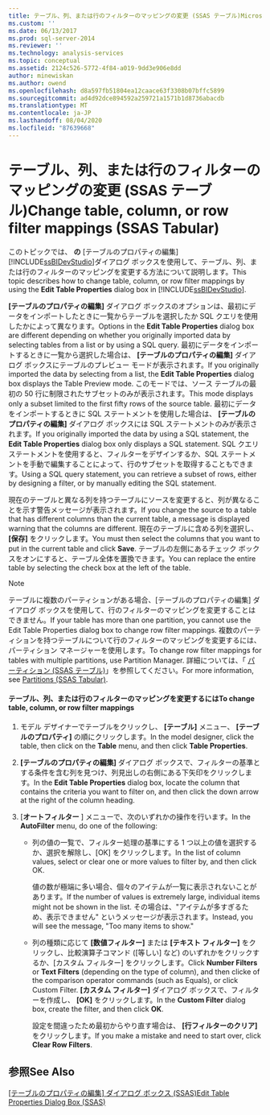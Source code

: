```yaml
---
title: テーブル、列、または行のフィルターのマッピングの変更 (SSAS テーブル)Microsoft Docs
ms.custom: ''
ms.date: 06/13/2017
ms.prod: sql-server-2014
ms.reviewer: ''
ms.technology: analysis-services
ms.topic: conceptual
ms.assetid: 2124c526-5772-4f84-a019-9dd3e906e8dd
author: minewiskan
ms.author: owend
ms.openlocfilehash: d8a597fb51804ea12caace63f3308b07bffc5899
ms.sourcegitcommit: ad4d92dce894592a259721a1571b1d8736abacdb
ms.translationtype: MT
ms.contentlocale: ja-JP
ms.lasthandoff: 08/04/2020
ms.locfileid: "87639668"
---
```

# <a name="change-table-column-or-row-filter-mappings-ssas-tabular"></a><span data-ttu-id="92e9f-102">テーブル、列、または行のフィルターのマッピングの変更 (SSAS テーブル)</span><span class="sxs-lookup"><span data-stu-id="92e9f-102">Change table, column, or row filter mappings (SSAS Tabular)</span></span>
  <span data-ttu-id="92e9f-103">このトピックでは、 **の** [テーブルのプロパティの編集] [!INCLUDE[ssBIDevStudio](../../includes/ssbidevstudio-md.md)]ダイアログ ボックスを使用して、テーブル、列、または行のフィルターのマッピングを変更する方法について説明します。</span><span class="sxs-lookup"><span data-stu-id="92e9f-103">This topic describes how to change table, column, or row filter mappings by using the **Edit Table Properties** dialog box in [!INCLUDE[ssBIDevStudio](../../includes/ssbidevstudio-md.md)].</span></span>  
  
 <span data-ttu-id="92e9f-104">**[テーブルのプロパティの編集]** ダイアログ ボックスのオプションは、最初にデータをインポートしたときに一覧からテーブルを選択したか SQL クエリを使用したかによって異なります。</span><span class="sxs-lookup"><span data-stu-id="92e9f-104">Options in the **Edit Table Properties** dialog box are different depending on whether you originally imported data by selecting tables from a list or by using a SQL query.</span></span> <span data-ttu-id="92e9f-105">最初にデータをインポートするときに一覧から選択した場合は、 **[テーブルのプロパティの編集]** ダイアログ ボックスにテーブルのプレビュー モードが表示されます。</span><span class="sxs-lookup"><span data-stu-id="92e9f-105">If you originally imported the data by selecting from a list, the **Edit Table Properties** dialog box displays the Table Preview mode.</span></span> <span data-ttu-id="92e9f-106">このモードでは、ソース テーブルの最初の 50 行に制限されたサブセットのみが表示されます。</span><span class="sxs-lookup"><span data-stu-id="92e9f-106">This mode displays only a subset limited to the first fifty rows of the source table.</span></span> <span data-ttu-id="92e9f-107">最初にデータをインポートするときに SQL ステートメントを使用した場合は、 **[テーブルのプロパティの編集]** ダイアログ ボックスには SQL ステートメントのみが表示されます。</span><span class="sxs-lookup"><span data-stu-id="92e9f-107">If you originally imported the data by using a SQL statement, the **Edit Table Properties** dialog box only displays a SQL statement.</span></span> <span data-ttu-id="92e9f-108">SQL クエリ ステートメントを使用すると、フィルターをデザインするか、SQL ステートメントを手動で編集することによって、行のサブセットを取得することもできます。</span><span class="sxs-lookup"><span data-stu-id="92e9f-108">Using a SQL query statement, you can retrieve a subset of rows, either by designing a filter, or by manually editing the SQL statement.</span></span>  
  
 <span data-ttu-id="92e9f-109">現在のテーブルと異なる列を持つテーブルにソースを変更すると、列が異なることを示す警告メッセージが表示されます。</span><span class="sxs-lookup"><span data-stu-id="92e9f-109">If you change the source to a table that has different columns than the current table, a message is displayed warning that the columns are different.</span></span> <span data-ttu-id="92e9f-110">現在のテーブルに含める列を選択し、 **[保存]** をクリックします。</span><span class="sxs-lookup"><span data-stu-id="92e9f-110">You must then select the columns that you want to put in the current table and click **Save**.</span></span> <span data-ttu-id="92e9f-111">テーブルの左側にあるチェック ボックスをオンにすると、テーブル全体を置換できます。</span><span class="sxs-lookup"><span data-stu-id="92e9f-111">You can replace the entire table by selecting the check box at the left of the table.</span></span>  
  
> [!NOTE]  
>  <span data-ttu-id="92e9f-112">テーブルに複数のパーティションがある場合、[テーブルのプロパティの編集] ダイアログ ボックスを使用して、行のフィルターのマッピングを変更することはできません。</span><span class="sxs-lookup"><span data-stu-id="92e9f-112">If your table has more than one partition, you cannot use the Edit Table Properties dialog box to change row filter mappings.</span></span> <span data-ttu-id="92e9f-113">複数のパーティションを持つテーブルについて行のフィルターのマッピングを変更するには、パーティション マネージャーを使用します。</span><span class="sxs-lookup"><span data-stu-id="92e9f-113">To change row filter mappings for tables with multiple partitions, use Partition Manager.</span></span> <span data-ttu-id="92e9f-114">詳細については、「 [パーティション (SSAS テーブル)](partitions-ssas-tabular.md)」を参照してください。</span><span class="sxs-lookup"><span data-stu-id="92e9f-114">For more information, see [Partitions &#40;SSAS Tabular&#41;](partitions-ssas-tabular.md).</span></span>  
  
#### <a name="to-change-table-column-or-row-filter-mappings"></a><span data-ttu-id="92e9f-115">テーブル、列、または行のフィルターのマッピングを変更するには</span><span class="sxs-lookup"><span data-stu-id="92e9f-115">To change table, column, or row filter mappings</span></span>  
  
1.  <span data-ttu-id="92e9f-116">モデル デザイナーでテーブルをクリックし、 **[テーブル]** メニュー、 **[テーブルのプロパティ]** の順にクリックします。</span><span class="sxs-lookup"><span data-stu-id="92e9f-116">In the model designer, click the table, then click on the **Table** menu, and then click **Table Properties**.</span></span>  
  
2.  <span data-ttu-id="92e9f-117">**[テーブルのプロパティの編集]** ダイアログ ボックスで、フィルターの基準とする条件を含む列を見つけ、列見出しの右側にある下矢印をクリックします。</span><span class="sxs-lookup"><span data-stu-id="92e9f-117">In the **Edit Table Properties** dialog box, locate the column that contains the criteria you want to filter on, and then click the down arrow at the right of the column heading.</span></span>  
  
3.  <span data-ttu-id="92e9f-118">[**オートフィルター** ] メニューで、次のいずれかの操作を行います。</span><span class="sxs-lookup"><span data-stu-id="92e9f-118">In the **AutoFilter** menu, do one of the following:</span></span>  
  
    -   <span data-ttu-id="92e9f-119">列の値の一覧で、フィルター処理の基準にする 1 つ以上の値を選択するか、選択を解除し、[OK] をクリックします。</span><span class="sxs-lookup"><span data-stu-id="92e9f-119">In the list of column values, select or clear one or more values to filter by, and then click OK.</span></span>  
  
         <span data-ttu-id="92e9f-120">値の数が極端に多い場合、個々のアイテムが一覧に表示されないことがあります。</span><span class="sxs-lookup"><span data-stu-id="92e9f-120">If the number of values is extremely large, individual items might not be shown in the list.</span></span> <span data-ttu-id="92e9f-121">その場合は、"アイテムが多すぎるため、表示できません" というメッセージが表示されます。</span><span class="sxs-lookup"><span data-stu-id="92e9f-121">Instead, you will see the message, "Too many items to show."</span></span>  
  
    -   <span data-ttu-id="92e9f-122">列の種類に応じて **[数値フィルター]** または **[テキスト フィルター]** をクリックし、比較演算子コマンド ([等しい] など) のいずれかをクリックするか、[カスタム フィルター] をクリックします。</span><span class="sxs-lookup"><span data-stu-id="92e9f-122">Click **Number Filters** or **Text Filters** (depending on the type of column), and then clicke of the comparison operator commands (such as Equals), or click Custom Filter.</span></span> <span data-ttu-id="92e9f-123">**[カスタム フィルター]** ダイアログ ボックスで、フィルターを作成し、 **[OK]** をクリックします。</span><span class="sxs-lookup"><span data-stu-id="92e9f-123">In the **Custom Filter** dialog box, create the filter, and then click **OK**.</span></span>  
  
         <span data-ttu-id="92e9f-124">設定を間違ったため最初からやり直す場合は、 **[行フィルターのクリア]** をクリックします。</span><span class="sxs-lookup"><span data-stu-id="92e9f-124">If you make a mistake and need to start over, click **Clear Row Filters**.</span></span>  
  
## <a name="see-also"></a><span data-ttu-id="92e9f-125">参照</span><span class="sxs-lookup"><span data-stu-id="92e9f-125">See Also</span></span>  
 <span data-ttu-id="92e9f-126">[[テーブルのプロパティの編集] ダイアログ ボックス (SSAS)](../edit-table-properties-dialog-box-ssas.md)</span><span class="sxs-lookup"><span data-stu-id="92e9f-126">[Edit Table Properties Dialog Box &#40;SSAS&#41;](../edit-table-properties-dialog-box-ssas.md)</span></span>  
  
  
